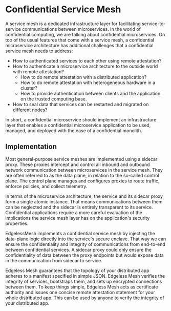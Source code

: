 # Confidential Service Mesh

A service mesh is a dedicated infrastructure layer for facilitating service-to-service communications between microservices.
In the world of confidential computing, we are talking about confidential microservices.
On top of the usual features that come with a service mesh, a confidential microservice architecture has additional challenges that a confidential service mesh needs to address:

* How to authenticated services to each other using remote attestation?
* How to authenticate a microservice architecture to the outside world with remote attestation?
    * How to do remote attestation with a distributed application?
    * How to do remote attestation with heterogeneous hardware in a cluster?
    * How to provide authentication between clients and the application on the trusted computing base.
* How to seal data that services can be restarted and migrated on different nodes?

In short, a confidential microservice should implement an infrastructure layer that enables a confidential microservice application to be used, managed, and deployed with the ease of a confidential monolith.

## Implementation

Most general-purpose service meshes are implemented using a sidecar proxy.
These proxies intercept and control all inbound and outbound network communication between microservices in the service mesh.
They are often referred to as the data plane, in relation to the so-called control plane.
The control plane manages and configures proxies to route traffic, enforce policies, and collect telemetry.

In terms of the microservice architecture, the service and its sidecar proxy form a single atomic instance.
That means communications between them can be neglected and the sidecar is entirely transparent to its service.
Confidential applications require a more careful evaluation of the implications the service mesh layer has on the application's security properties.

EdgelessMesh implements a confidential service mesh by injecting the data-plane logic directly into the service's secure enclave.
That way we can ensure the confidentiality and integrity of communications from end-to-end between confidential services.
A sidecar proxy could only ensure the confidentiality of data between the proxy endpoints but would expose data in the communication from sidecar to service.

Edgeless Mesh guarantees that the topology of your distributed app adheres to a manifest specified in simple JSON. Edgeless Mesh verifies the integrity of services, bootstraps them, and sets up encrypted connections between them.
To keep things simple, Edgeless Mesh acts as certificate authority and issues one concise remote attestation statement for your whole distributed app. This can be used by anyone to verify the integrity of your distributed app. 